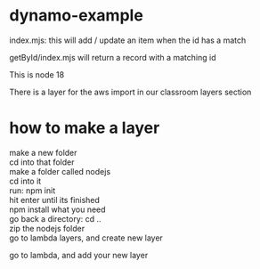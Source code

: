 # dynamo-example
index.mjs: this will add / update an item when the id has a match  
  
getById/index.mjs will return a record with a matching id  

This is node 18  

There is a layer for the aws import in our classroom layers section  

# how to make a layer  

make a new folder  
cd into that folder  
make a folder called nodejs  
cd into it  
run: npm init  
hit enter until its finished  
npm install what you need  
go back a directory: cd ..  
zip the nodejs folder  
go to lambda layers, and create new layer  

go to lambda, and add your new layer  
